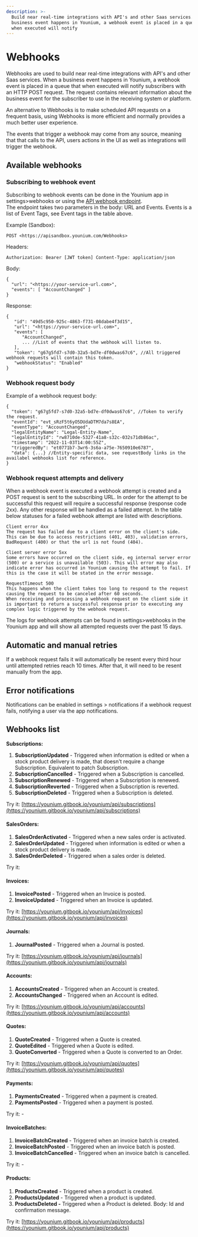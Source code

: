 ```yaml
---
description: >-
  Build near real-time integrations with API's and other Saas services. When a
  business event happens in Younium, a webhook event is placed in a queue that
  when executed will notify
---
```


# Webhooks

Webhooks are used to build near real-time integrations with API's and other Saas services. When a business event happens in Younium, a webhook event is placed in a queue that when executed will notify subscribers with an HTTP POST request. The request contains relevant information about the business event for the subscriber to use in the receiving system or platform.

An alternative to Webhooks is to make scheduled API requests on a frequent basis, using Webhooks is more efficient and normally provides a much better user experience.

The events that trigger a webhook may come from any source, meaning that that calls to the API, users actions in the UI as well as integrations will trigger the webhook.

## Available webhooks

### Subscribing to webhook event

Subscribing to webhook events can be done in the Younium app in settings>webhooks or using the [API webhook endpoint](https://developer.younium.com/guide/webhooks).\
The endpoint takes two parameters in the body: URL and Events. Events is a list of Event Tags, see Event tags in the table above.

Example (Sandbox):

```
POST <https://apisandbox.younium.com/Webhooks> 
```

Headers:

```
Authorization: Bearer [JWT token] Content-Type: application/json
```

Body:

```
{ 
  "url": "<https://your-service-url.com>", 
  "events": [ "AccountChanged" ] 
}
```

Response:

```
{ 
   "id": "49d5c950-925c-4863-f731-08dabe4f3d15", 
   "url": "<https://your-service-url.com>", 
   "events": [ 
      "AccountChanged", 
      ... //List of events that the webhook will listen to. 
   ], 
   "token": "g67g5fd7-s7d0-32a5-bd7e-df0dwas67c6", //All triggered webhook requests will contain this token. 
   "webhookStatus": "Enabled" 
}
```

### Webhook request body

Example of a webhook request body:

```
{ 
  "token": "g67g5fd7-s7d0-32a5-bd7e-df0dwas67c6", //Token to verify the request. 
  "eventId": "evt_sRzF5t6yO5DUdaDTM7da7s8EA", 
  "eventType": "AccountChanged", 
  "legalEntityName": "Legal-Entity-Name", 
  "legalEntityId": "rw8710de-5327-41a8-s32c-032s71db86ac", 
  "timestamp": "2022-11-03T14:00:55Z", 
  "triggeredBy": "et0771b7-3wr6-3s6a-a75e-7650910e6787", 
  "data": {...} //Entity-specific data, see requestBody links in the availabel webhooks list for reference. 
}
```

### Webhook request attempts and delivery

When a webhook event is executed a webhook attempt is created and a POST request is sent to the subscribing URL. In order for the attempt to be successful this request will require a successful response (response code 2xx). Any other response will be handled as a failed attempt. In the table below statuses for a failed webhook attempt are listed with descriptions.

```
Client error 4xx
The request has failed due to a client error on the client's side.
This can be due to access restrictions (401, 403), validation errors, BadRequest (400) or that the url is not found (404).

Client server error 5xx
Some errors have occurred on the client side, eg internal server error (500) or a service is unavailable (503). This will error may also indicate error has occurred in Younium causing the attempt to fail. If this is the case it will be stated in the error message.

RequestTimeout 500
This happens when the client takes too long to respond to the request causing the request to be canceled after 60 seconds.
When receiving and processing a webhook request on the client side it is important to return a successful response prior to executing any complex logic triggered by the webhook request.
```

The logs for webhook attempts can be found in settings>webhooks in the Younium app and will show all attempted requests over the past 15 days.

## Automatic and manual retries

If a webhook request fails it will automatically be resent every third hour until attempted retries reach 10 times. After that, it will need to be resent manually from the app.

## Error notifications

Notifications can be enabled in settings > notifications if a webhook request fails, notifying a user via the app notifications.

## Webhooks list

**Subscriptions:**

1. **SubscriptionUpdated** - Triggered when information is edited or when a stock product delivery is made, that doesn't require a change Subscription. Equivalent to patch Subscription.
2. **SubscriptionCancelled** - Triggered when a Subscription is cancelled.
3. **SubscriptionRenewed** - Triggered when a Subscription is renewed.
4. **SubscriptionReverted** - Triggered when a Subscription is reverted.
5. **SubscriptionDeleted** - Triggered when a Subscription is deleted.

Try it: [https://younium.gitbook.io/younium/api/subscriptions](https://younium.gitbook.io/younium/api/subscriptions)

#### SalesOrders:

1. **SalesOrderActivated** - Triggered when a new sales order is activated.
2. **SalesOrderUpdated** - Triggered when information is edited or when a stock product delivery is made.
3. **SalesOrderDeleted** - Triggered when a sales order is deleted.

Try it:&#x20;

#### Invoices:

1. **InvoicePosted** - Triggered when an Invoice is posted.
2. **InvoiceUpdated** - Triggered when an Invoice is updated.

Try it: [https://younium.gitbook.io/younium/api/invoices](https://younium.gitbook.io/younium/api/invoices)

#### Journals:

1. **JournalPosted** - Triggered when a Journal is posted.

Try it: [https://younium.gitbook.io/younium/api/journals](https://younium.gitbook.io/younium/api/journals)

#### Accounts:

1. **AccountsCreated** - Triggered when an Account is created.
2. **AccountsChanged** - Triggered when an Account is edited.

Try it: [https://younium.gitbook.io/younium/api/accounts](https://younium.gitbook.io/younium/api/accounts)

#### Quotes:

1. **QuoteCreated** - Triggered when a Quote is created.
2. **QuoteEdited** - Triggered when a Quote is edited.
3. **QuoteConverted** - Triggered when a Quote is converted to an Order.

Try it:  [https://younium.gitbook.io/younium/api/quotes](https://younium.gitbook.io/younium/api/quotes)

#### Payments:

1. **PaymentsCreated** - Triggered when a payment is created.
2. **PaymentsPosted** - Triggered when a payment is posted.

Try it: -

#### InvoiceBatches:

1. **InvoiceBatchCreated** - Triggered when an invoice batch is created.
2. **InvoiceBatchPosted** - Triggered when an invoice batch is posted.
3. **InvoiceBatchCancelled** - Triggered when an invoice batch is cancelled.

Try it: -

#### Products:

1. **ProductsCreated** - Triggered when a product is created.
2. **ProductsUpdated** - Triggered when a product is updated.
3. **ProductsDeleted -** Triggered when a Product is deleted. Body: Id and confirmation message.

Try it: [https://younium.gitbook.io/younium/api/products](https://younium.gitbook.io/younium/api/products)

